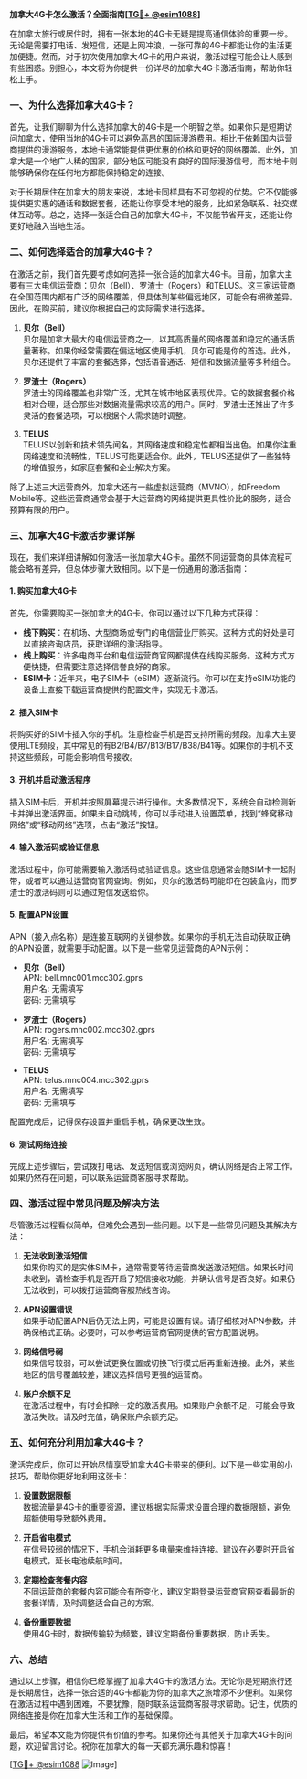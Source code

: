 **加拿大4G卡怎么激活？全面指南[[TG💪+ @esim1088](https://t.me/s/esim1088)]**

在加拿大旅行或居住时，拥有一张本地的4G卡无疑是提高通信体验的重要一步。无论是需要打电话、发短信，还是上网冲浪，一张可靠的4G卡都能让你的生活更加便捷。然而，对于初次使用加拿大4G卡的用户来说，激活过程可能会让人感到有些困惑。别担心，本文将为你提供一份详尽的加拿大4G卡激活指南，帮助你轻松上手。

### 一、为什么选择加拿大4G卡？

首先，让我们聊聊为什么选择加拿大的4G卡是一个明智之举。如果你只是短期访问加拿大，使用当地的4G卡可以避免高昂的国际漫游费用。相比于依赖国内运营商提供的漫游服务，本地卡通常能提供更优惠的价格和更好的网络覆盖。此外，加拿大是一个地广人稀的国家，部分地区可能没有良好的国际漫游信号，而本地卡则能够确保你在任何地方都能保持稳定的连接。

对于长期居住在加拿大的朋友来说，本地卡同样具有不可忽视的优势。它不仅能够提供更实惠的通话和数据套餐，还能让你享受本地的服务，比如紧急联系、社交媒体互动等。总之，选择一张适合自己的加拿大4G卡，不仅能节省开支，还能让你更好地融入当地生活。

### 二、如何选择适合的加拿大4G卡？

在激活之前，我们首先要考虑如何选择一张合适的加拿大4G卡。目前，加拿大主要有三大电信运营商：贝尔（Bell）、罗渣士（Rogers）和TELUS。这三家运营商在全国范围内都有广泛的网络覆盖，但具体到某些偏远地区，可能会有细微差异。因此，在购买前，建议你根据自己的实际需求进行选择。

1. **贝尔（Bell）**  
   贝尔是加拿大最大的电信运营商之一，以其高质量的网络覆盖和稳定的通话质量著称。如果你经常需要在偏远地区使用手机，贝尔可能是你的首选。此外，贝尔还提供了丰富的套餐选择，包括语音通话、短信和数据流量等多种组合。

2. **罗渣士（Rogers）**  
   罗渣士的网络覆盖也非常广泛，尤其在城市地区表现优异。它的数据套餐价格相对合理，适合那些对数据流量需求较高的用户。同时，罗渣士还推出了许多灵活的套餐选项，可以根据个人需求随时调整。

3. **TELUS**  
   TELUS以创新和技术领先闻名，其网络速度和稳定性都相当出色。如果你注重网络速度和流畅性，TELUS可能更适合你。此外，TELUS还提供了一些独特的增值服务，如家庭套餐和企业解决方案。

除了上述三大运营商外，加拿大还有一些虚拟运营商（MVNO），如Freedom Mobile等。这些运营商通常会基于大运营商的网络提供更具性价比的服务，适合预算有限的用户。

### 三、加拿大4G卡激活步骤详解

现在，我们来详细讲解如何激活一张加拿大4G卡。虽然不同运营商的具体流程可能会略有差异，但总体步骤大致相同。以下是一份通用的激活指南：

#### 1. 购买加拿大4G卡

首先，你需要购买一张加拿大的4G卡。你可以通过以下几种方式获得：

- **线下购买**：在机场、大型商场或专门的电信营业厅购买。这种方式的好处是可以直接咨询店员，获取详细的激活指导。
- **线上购买**：许多电商平台和电信运营商官网都提供在线购买服务。这种方式方便快捷，但需要注意选择信誉良好的商家。
- **ESIM卡**：近年来，电子SIM卡（eSIM）逐渐流行。你可以在支持eSIM功能的设备上直接下载运营商提供的配置文件，实现无卡激活。

#### 2. 插入SIM卡

将购买好的SIM卡插入你的手机。注意检查手机是否支持所需的频段。加拿大主要使用LTE频段，其中常见的有B2/B4/B7/B13/B17/B38/B41等。如果你的手机不支持这些频段，可能会影响信号接收。

#### 3. 开机并启动激活程序

插入SIM卡后，开机并按照屏幕提示进行操作。大多数情况下，系统会自动检测新卡并弹出激活界面。如果未自动跳转，你可以手动进入设置菜单，找到“蜂窝移动网络”或“移动网络”选项，点击“激活”按钮。

#### 4. 输入激活码或验证信息

激活过程中，你可能需要输入激活码或验证信息。这些信息通常会随SIM卡一起附带，或者可以通过运营商官网查询。例如，贝尔的激活码可能印在包装盒内，而罗渣士的激活码则可以通过短信发送给你。

#### 5. 配置APN设置

APN（接入点名称）是连接互联网的关键参数。如果你的手机无法自动获取正确的APN设置，就需要手动配置。以下是一些常见运营商的APN示例：

- **贝尔（Bell）**  
  APN: bell.mnc001.mcc302.gprs  
  用户名: 无需填写  
  密码: 无需填写  

- **罗渣士（Rogers）**  
  APN: rogers.mnc002.mcc302.gprs  
  用户名: 无需填写  
  密码: 无需填写  

- **TELUS**  
  APN: telus.mnc004.mcc302.gprs  
  用户名: 无需填写  
  密码: 无需填写  

配置完成后，记得保存设置并重启手机，确保更改生效。

#### 6. 测试网络连接

完成上述步骤后，尝试拨打电话、发送短信或浏览网页，确认网络是否正常工作。如果仍然存在问题，可以联系运营商客服寻求帮助。

### 四、激活过程中常见问题及解决方法

尽管激活过程看似简单，但难免会遇到一些问题。以下是一些常见问题及其解决方法：

1. **无法收到激活短信**  
   如果你购买的是实体SIM卡，通常需要等待运营商发送激活短信。如果长时间未收到，请检查手机是否开启了短信接收功能，并确认信号是否良好。如果仍无法收到，可以拨打运营商客服热线咨询。

2. **APN设置错误**  
   如果手动配置APN后仍无法上网，可能是设置有误。请仔细核对APN参数，并确保格式正确。必要时，可以参考运营商官网提供的官方配置说明。

3. **网络信号弱**  
   如果信号较弱，可以尝试更换位置或切换飞行模式后再重新连接。此外，某些地区的信号覆盖较差，建议选择信号更强的运营商。

4. **账户余额不足**  
   在激活过程中，有时会扣除一定的激活费用。如果账户余额不足，可能会导致激活失败。请及时充值，确保账户余额充足。

### 五、如何充分利用加拿大4G卡？

激活完成后，你可以开始尽情享受加拿大4G卡带来的便利。以下是一些实用的小技巧，帮助你更好地利用这张卡：

1. **设置数据限额**  
   数据流量是4G卡的重要资源，建议根据实际需求设置合理的数据限额，避免超额使用导致额外费用。

2. **开启省电模式**  
   在信号较弱的情况下，手机会消耗更多电量来维持连接。建议在必要时开启省电模式，延长电池续航时间。

3. **定期检查套餐内容**  
   不同运营商的套餐内容可能会有所变化，建议定期登录运营商官网查看最新的套餐详情，及时调整适合自己的方案。

4. **备份重要数据**  
   使用4G卡时，数据传输较为频繁，建议定期备份重要数据，防止丢失。

### 六、总结

通过以上步骤，相信你已经掌握了加拿大4G卡的激活方法。无论你是短期旅行还是长期居住，选择一张合适的4G卡都能为你的加拿大之旅增添不少便利。如果你在激活过程中遇到困难，不要犹豫，随时联系运营商客服寻求帮助。记住，优质的网络连接是你在加拿大生活和工作的基础保障。

最后，希望本文能为你提供有价值的参考。如果你还有其他关于加拿大4G卡的问题，欢迎留言讨论。祝你在加拿大的每一天都充满乐趣和惊喜！

[[TG💪+ @esim1088](https://t.me/s/esim1088) ![Image](https://i.postimg.cc/4NQfJmqS/Snipaste-2025-05-13-00-14-12.png)]